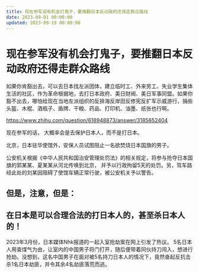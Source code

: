 ```yaml
---
title: 现在参军没有机会打鬼子，要推翻日本反动政府还得走群众路线
date: 2023-09-01 00:00:00
updated: 2023-09-19 00:00:00
---
```


# 现在参军没有机会打鬼子，要推翻日本反动政府还得走群众路线

如果你肯豁出去，可以去日本找左派团体，建立临时工、外来劳工、失业学生集体生活的社区，作为革命根据地，去打日本政府、美日财阀、美日军事同盟。如果你豁不出去，哪怕给现在当地左派组织的反排海反岸田反修宪反扩军示威游行，捐些头盔、木棍、酒瓶子、盾牌、干粮、药品、打印机、油墨、纸张也行啊。

https://www.zhihu.com/question/618948873/answer/3185652404

 现在参军的话，
大概率会是去保护日本人，而不是打日本。

北京，日本驻华使馆外，安保人员试图阻止一名欲焚烧日本国旗的男子。

公安机关根据《中华人民共和国治安管理处罚法》的相关规定，将参与抢夺日本国旗的郭某某、夏某某从河北传唤到北京， 并予以行政拘留5天的处罚。另，驾车路经此处的刘某因阻碍了使馆车辆正常行驶，被公安机关予以警告。

## 但是，注意，但是：
## 在日本是可以合理合法的打日本人的，甚至杀日本人的！
2023年3月份，日本媒体Nhk报道的一起入室抢劫案在网上引发了热议。
5名日本人用查煤气为由，让室内的中国男子将门打开，随后便带着同伙持刀闯入，想进行抢劫。没想到，这名中国男子在面对被5名持刀日本人的情况下，竟然奋起反抗击杀1名日本劫匪，并令其余4名劫匪落荒而逃。

